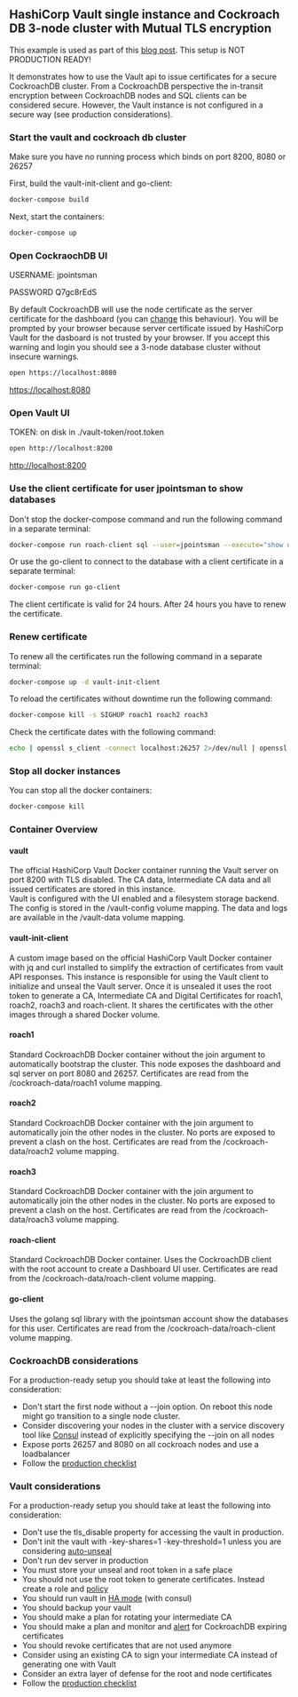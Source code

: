 ## HashiCorp Vault single instance and Cockroach DB 3-node cluster with Mutual TLS encryption

This example is used as part of this [blog post](https://rinokadijk.github.io/vault-cockroach/). 
This setup is NOT PRODUCTION READY! 

It demonstrates how to use the Vault api to issue certificates for a secure CockroachDB cluster.
From a CockroachDB perspective the in-transit encryption between CockroachDB nodes and SQL clients can be considered secure. However, the Vault instance is not configured in a secure way (see production considerations).

### Start the vault and cockroach db cluster

Make sure you have no running process which binds on port 8200, 8080 or 26257

First, build the vault-init-client and go-client:

```bash
docker-compose build
```

Next, start the containers:

```bash
docker-compose up
```

### Open CockraochDB UI

USERNAME: jpointsman 
 
PASSWORD Q7gc8rEdS

By default CockroachDB will use the node certificate as the server certificate for the dashboard (you can [change](https://www.cockroachlabs.com/docs/stable/create-security-certificates-custom-ca.html#accessing-the-admin-ui-for-a-secure-cluster) this behaviour). You will be prompted by your browser because server certificate issued by HashiCorp Vault for the dasboard is not trusted by your browser. If you accept this warning and login you should see a 3-node database cluster without insecure warnings.

```bash
open https://localhost:8080
```

[https://localhost:8080](https://localhost:8080)

### Open Vault UI

TOKEN: on disk in ./vault-token/root.token

```bash
open http://localhost:8200
```

[http://localhost:8200](https://localhost:8200)

### Use the client certificate for user jpointsman to show databases 

Don't stop the docker-compose command and run the following command in a separate terminal:

```bash
docker-compose run roach-client sql --user=jpointsman --execute="show databases;"
```

Or use the go-client to connect to the database with a client certificate in a separate terminal:

```bash
docker-compose run go-client
```

The client certificate is valid for 24 hours. After 24 hours you have to renew the certificate.

### Renew certificate

To renew all the certificates run the following command in a separate terminal:

```bash
docker-compose up -d vault-init-client
```

To reload the certificates without downtime run the following command:

```bash
docker-compose kill -s SIGHUP roach1 roach2 roach3
```

Check the certificate dates with the following command:

```bash
echo | openssl s_client -connect localhost:26257 2>/dev/null | openssl x509 -noout -dates
```

### Stop all docker instances

You can stop all the docker containers:

```bash
docker-compose kill
````

### Container Overview

#### vault

The official HashiCorp Vault Docker container running the Vault server on port 8200 with TLS disabled. The CA data, Intermediate CA data and all issued certificates are stored in this instance.  
Vault is configured with the UI enabled and a filesystem storage backend. The config is stored in the /vault-config volume mapping. 
The data and logs are available in the /vault-data volume mapping.

#### vault-init-client

A custom image based on the official HashiCorp Vault Docker container with jq and curl installed to simplify the extraction of certificates from vault API responses. This instance is responsible for using the Vault client to initialize and unseal the Vault server. Once it is unsealed it uses the root token to generate a CA, Intermediate CA and Digital Certificates for roach1, roach2, roach3 and roach-client. It shares the certificates with the other images through a shared Docker volume.

#### roach1

Standard CockroachDB Docker container without the join argument to automatically bootstrap the cluster. This node exposes the dashboard and sql server on port 8080 and 26257. Certificates are read from the /cockroach-data/roach1 volume mapping.

#### roach2

Standard CockroachDB Docker container with the join argument to automatically join the other nodes in the cluster. No ports are exposed to prevent a clash on the host. Certificates are read from the /cockroach-data/roach2 volume mapping.

#### roach3

Standard CockroachDB Docker container with the join argument to automatically join the other nodes in the cluster. No ports are exposed to prevent a clash on the host. Certificates are read from the /cockroach-data/roach3 volume mapping.

#### roach-client

Standard CockroachDB Docker container. Uses the CockroachDB client with the root account to create a Dashboard UI user. Certificates are read from the /cockroach-data/roach-client volume mapping.

#### go-client

Uses the golang sql library with the jpointsman account show the databases for this user. Certificates are read from the /cockroach-data/roach-client volume mapping.

### CockroachDB considerations
For a production-ready setup you should take at least the following into consideration:

- Don't start the first node without a --join option. On reboot this node might go transition to a single node cluster.
- Consider discovering your nodes in the cluster with a service discovery tool like [Consul](https://github.com/hashicorp/consul-template) instead of explicitly specifying the --join on all nodes  
- Expose ports 26257 and 8080 on all cockroach nodes and use a loadbalancer
- Follow the [production checklist](https://www.cockroachlabs.com/docs/stable/recommended-production-settings.html)

### Vault considerations
For a production-ready setup you should take at least the following into consideration:

- Don't use the tls_disable property for accessing the vault in production.
- Don't init the vault with -key-shares=1 -key-threshold=1 unless you are considering [auto-unseal](https://learn.hashicorp.com/vault/operations/ops-autounseal-aws-kms)
- Don't run dev server in production
- You must store your unseal and root token in a safe place
- You should not use the root token to generate certificates. Instead create a role and [policy](https://www.vaultproject.io/docs/concepts/policies.html)
- You should run vault in [HA mode](https://learn.hashicorp.com/vault/operations/ops-vault-ha-consul) (with consul)
- You should backup your vault
- You should make a plan for rotating your intermediate CA
- You should make a plan and monitor and [alert](https://github.com/cockroachdb/cockroach/blob/ca8fa726de54a0feea9f33ad000e883a4168ef39/monitoring/rules/alerts.rules.yml#L91) for CockroachDB expiring certificates
- You should revoke certificates that are not used anymore
- Consider using an existing CA to sign your intermediate CA instead of generating one with Vault
- Consider an extra layer of defense for the root and node certificates
- Follow the [production checklist](https://learn.hashicorp.com/vault/operations/production-hardening)